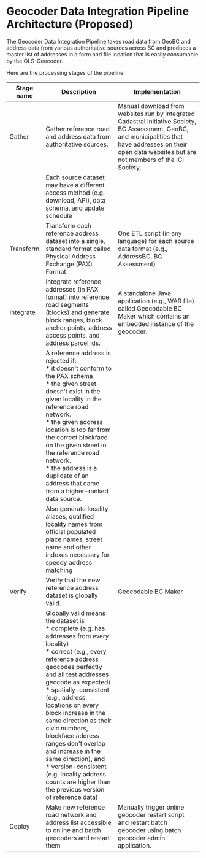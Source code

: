 # Geocoder Data Integration Pipeline Architecture (Proposed)
The Geocoder Data Integration Pipeline takes road data from GeoBC and address data from various authoritative sources across BC and produces a master list of addresses in a form and file location that is easily consumable by the OLS-Geocoder. 

Here are the processing stages of the pipeline:

Stage name|Description|Implementation
|--|--|--|
|Gather|Gather reference road and address data from authoritative sources.|Manual download from websites run by Integrated Cadastral Initiative Society, BC Assessment, GeoBC, and municipalities that have addresses on their open data websites but are not members of the ICI Society.
||Each source dataset may have a different access method (e.g. download, API), data schema, and update schedule|
|Transform|Transform each reference address dataset into a single, standard format called Physical Address Exchange (PAX) Format|One ETL script (in any language) for each source data format (e.g., AddressBC, BC Assessment)
|Integrate|Integrate reference addresses (in PAX format) into reference road segments (blocks) and generate block ranges, block anchor points, address access points, and address parcel ids.|A standalone Java application (e.g., WAR file) called Geocodable BC Maker which contains an embedded instance of the geocoder.
||A reference address is rejected if:<br>* it doesn't conform to the PAX schema<br>* the given street doesn't exist in the given locality in the reference road network.<br>* the given address location is too far from the correct blockface on the given street in the reference road network.<br>* the address is a duplicate of an address that came from a higher-ranked data source.||Data sources are ranked as follows:<br>1. AddressBC<br>2. Open data munis<br>3. BC Assessment<br>
||Also generate locality aliases, qualified locality names from official populated place names, street name and other indexes necessary for speedy address matching|
|Verify|Verify that the new reference address dataset is globally valid.|Geocodable BC Maker| 
||Globally valid means the dataset is <br> * complete (e.g. has addresses from every locality) <br> * correct (e.g., every reference address geocodes perfectly and all test addresses geocode as expected) <br> * spatially-consistent (e.g., address locations on every block increase in the same direction as their civic numbers, blockface address ranges don't overlap and increase in the same direction), and <br>  * version-consistent (e.g. locality address counts are higher than the previous version of reference data)|
Deploy| Make new reference road network and address list accessible to online and batch geocoders and restart them|Manually trigger online geocoder restart script and restart batch geocoder using  batch geocoder admin application.
